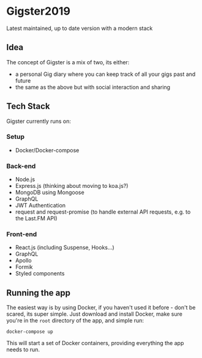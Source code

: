 # Gigster2019
Latest maintained, up to date version with a modern stack

## Idea
The concept of Gigster is a mix of two, its either:

- a personal Gig diary where you can keep track of all your gigs past and future
- the same as the above but with social interaction and sharing

## Tech Stack
Gigster currently runs on:

### Setup
- Docker/Docker-compose

### Back-end
- Node.js
- Express.js (thinking about moving to koa.js?)
- MongoDB using Mongoose
- GraphQL
- JWT Authentication
- request and request-promise (to handle external API requests, e.g. to the Last.FM API)

### Front-end
- React.js (including Suspense, Hooks...)
- GraphQL
- Apollo
- Formik
- Styled components

## Running the app
The easiest way is by using Docker, if you haven't used it before - don't be scared, its super simple.
Just download and install Docker, make sure you're in the `root` directory of the app, and simple run:

```
docker-compose up
```

This will start a set of Docker containers, providing everything the app needs to run.